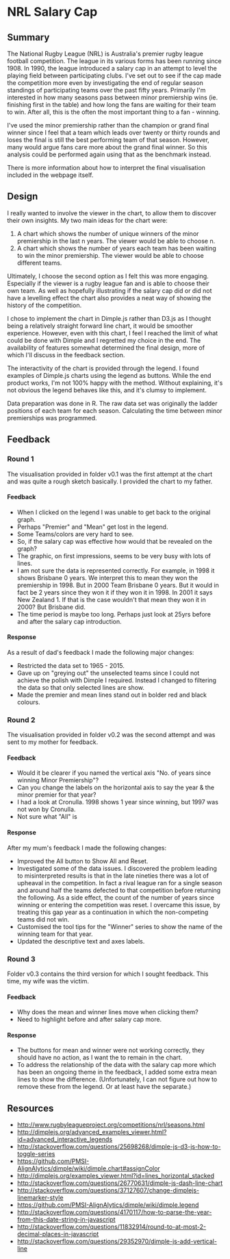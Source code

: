 # NRL Salary Cap

## Summary
The National Rugby League (NRL) is Australia's premier rugby league football competition. The league in its various forms has been running since 1908. In 1990, the league introduced a salary cap in an attempt to level the playing field between participating clubs. I've set out to see if the cap made the competition more even by investigating the end of regular season standings of participating teams over the past fifty years. Primarily I'm interested in how many seasons pass between minor premiership wins (ie. finishing first in the table) and how long the fans are waiting for their team to win.  After all, this is the often the most important thing to a fan - winning.

I've used the minor premiership rather than the champion or grand final winner since I feel that a team which leads over twenty or thirty rounds and loses the final is still the best performing team of that season. However, many would argue fans care more about the grand final winner. So this analysis could be performed again using that as the benchmark instead.

There is more information about how to interpret the final visualisation included in the webpage itself.

## Design
I really wanted to involve the viewer in the chart, to allow them to discover their own insights.  My two main ideas for the chart were:

1. A chart which shows the number of unique winners of the minor premiership in the last n years. The viewer would be able to choose n.
2. A chart which shows the number of years each team has been waiting to win the minor premiership. The viewer would be able to choose different teams.

Ultimately, I choose the second option as I felt this was more engaging. Especially if the viewer is a rugby league fan and is able to choose their own team.  As well as hopefully illustrating if the salary cap did or did not have a levelling effect the chart also provides a neat way of showing the history of the competition.

I chose to implement the chart in Dimple.js rather than D3.js as I thought being a relatively straight forward line chart, it would be smoother experience.  However, even with this chart, I feel I reached the limit of what could be done with Dimple and I regretted my choice in the end.  The availability of features somewhat determined the final design, more of which I'll discuss in the feedback section.

The interactivity of the chart is provided through the legend. I found examples of Dimple.js charts using the legend as buttons. While the end product works, I'm not 100% happy with the method. Without explaining, it's not obvious the legend behaves like this, and it's clumsy to implement.

Data preparation was done in R. The raw data set was originally the ladder positions of each team for each season. Calculating the time between minor premierships was programmed.

## Feedback
### Round 1
The visualisation provided in folder v0.1 was the first attempt at the chart and was quite a rough sketch basically. I provided the chart to my father.

#### Feedback
* When I clicked on the legend I was unable to get back to the original graph.
* Perhaps "Premier" and "Mean" get lost in the legend.
* Some Teams/colors are very hard to see.
* So, if the salary cap was effective how would that be revealed on the graph?
* The graphic, on first impressions, seems to be very busy with lots of lines.
* I am not sure the data is represented correctly. For example, in 1998 it shows Brisbane 0 years.  We interpret this to mean they won the premiership in 1998.
But in 2000 Team Brisbane 0 years. But it would in fact be 2 years since they won it if they won it in 1998.
In 2001 it says New Zealand 1. If that is the case wouldn't that mean they won it in 2000?  But Brisbane did.
* The time period is maybe too long. Perhaps just look at 25yrs before and after the salary cap introduction.

#### Response
As a result of dad's feedback I made the following major changes:
* Restricted the data set to 1965 - 2015.
* Gave up on "greying out" the unselected teams since I could not achieve the polish with Dimple I required. Instead I changed to filtering the data so that only selected lines are show.
* Made the premier and mean lines stand out in bolder red and black colours.

### Round 2
The visualisation provided in folder v0.2 was the second attempt and was sent to my mother for feedback.

#### Feedback
* Would it be clearer if you named the vertical axis "No. of years since winning Minor Premiership"?
* Can you change the labels on the horizontal axis to say the year & the minor premier for that year?
* I had a look at Cronulla. 1998 shows 1 year since winning, but 1997 was not won by Cronulla.
* Not sure what "All" is

#### Response
After my mum's feedback I made the following changes:
* Improved the All button to Show All and Reset.
* Investigated some of the data issues. I discovered the problem leading to misinterpreted results is that in the late nineties there was a lot of upheaval in the competition. In fact a rival league ran for a single season and around half the teams defected to that competition before returning the following. As a side effect, the count of the number of years since winning or entering the competition was reset. I overcame this issue, by treating this gap year as a continuation in which the non-competing teams did not win.
* Customised the tool tips for the "Winner" series to show the name of the winning team for that year.
* Updated the descriptive text and axes labels.

### Round 3
Folder v0.3 contains the third version for which I sought feedback. This time, my wife was the victim.

#### Feedback
* Why does the mean and winner lines move when clicking them?
* Need to highlight before and after salary cap more.

#### Response
* The buttons for mean and winner were not working correctly, they should have no action, as I want the to remain in the chart.
* To address the relationship of the data with the salary cap more which has been an ongoing theme in the feedback, I added some extra mean lines to show the difference. (Unfortunately, I can not figure out how to remove these from the legend. Or at least have the separate.)

## Resources
* http://www.rugbyleagueproject.org/competitions/nrl/seasons.html
* http://dimplejs.org/advanced_examples_viewer.html?id=advanced_interactive_legends
* http://stackoverflow.com/questions/25698268/dimple-js-d3-js-how-to-toggle-series
* https://github.com/PMSI-AlignAlytics/dimple/wiki/dimple.chart#assignColor
* http://dimplejs.org/examples_viewer.html?id=lines_horizontal_stacked
* http://stackoverflow.com/questions/26770631/dimple-js-dash-line-chart
* http://stackoverflow.com/questions/37127607/change-dimplejs-linemarker-style
* https://github.com/PMSI-AlignAlytics/dimple/wiki/dimple.legend
* http://stackoverflow.com/questions/4170117/how-to-parse-the-year-from-this-date-string-in-javascript
* http://stackoverflow.com/questions/11832914/round-to-at-most-2-decimal-places-in-javascript
* http://stackoverflow.com/questions/29352970/dimple-js-add-vertical-line